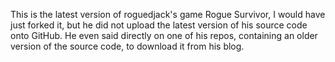 This is the latest version of roguedjack's game Rogue Survivor, I would have just forked it, but he did not upload the latest version of his source code onto GitHub. He even said directly on one of his repos, containing an older version of the source code, to download it from his blog.
